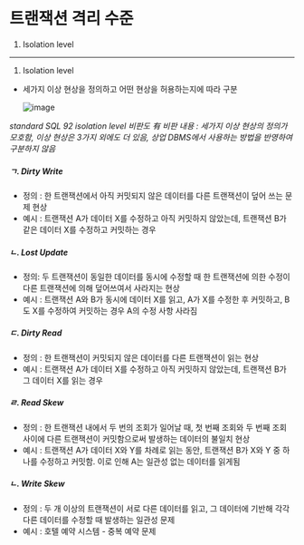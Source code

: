 # 트랜잭션 격리 수준
1. Isolation level 
***

1. Isolation level  
- 세가지 이상 현상을 정의하고 어떤 현상을 허용하는지에 따라 구분  

  ![image](https://github.com/mithzinf/DB-Study/assets/124668883/b3e4e520-ce30-46ae-ae5e-0d6a6b86dbd4)

*standard SQL 92 isolation level 비판도 有*
*비판 내용 : 세가지 이상 현상의 정의가 모호함, 이상 현상은 3가지 외에도 더 있음, 상업 DBMS에서 사용하는 방법을 반영하여 구분하지 않음*

##### ㄱ. Dirty Write
- 정의 : 한 트랜잭션에서 아직 커밋되지 않은 데이터를 다른 트랜잭션이 덮어 쓰는 문제 현상
- 예시 : 트랜잭션 A가 데이터 X를 수정하고 아직 커밋하지 않았는데, 트랜잭션 B가 같은 데이터 X를 수정하고 커밋하는 경우

##### ㄴ. Lost Update
- 정의: 두 트랜잭션이 동일한 데이터를 동시에 수정할 때 한 트랜잭션에 의한 수정이 다른 트랜잭션에 의해 덮어쓰여서 사라지는 현상
- 예시 : 트랜잭션 A와 B가 동시에 데이터 X를 읽고, A가 X를 수정한 후 커밋하고, B도 X를 수정하여 커밋하는 경우 A의 수정 사항 사라짐

 ##### ㄷ. Dirty Read
- 정의 : 한 트랜잭션이 커밋되지 않은 데이터를 다른 트랜잭션이 읽는 현상
- 예시 : 트랜잭션 A가 데이터 X를 수정하고 아직 커밋하지 않았는데, 트랜잭션 B가 그 데이터 X를 읽는 경우

##### ㄹ. Read Skew
- 정의 : 한 트랜잭션 내에서 두 번의 조회가 일어날 때, 첫 번째 조회와 두 번째 조회 사이에 다른 트랜잭션이 커밋함으로써 발생하는 데이터의 불일치 현상  
- 예시 : 트랜잭션 A가 데이터 X와 Y를 차례로 읽는 동안, 트랜잭션 B가 X와 Y 중 하나를 수정하고 커밋함. 이로 인해 A는 일관성 없는 데이터를 읽게됨

##### ㄴ. Write Skew
- 정의 : 두 개 이상의 트랜잭션이 서로 다른 데이터를 읽고, 그 데이터에 기반해 각각 다른 데이터를 수정할 때 발생하는 일관성 문제
- 예시 : 호텔 예약 시스템 - 중복 예약 문제 


